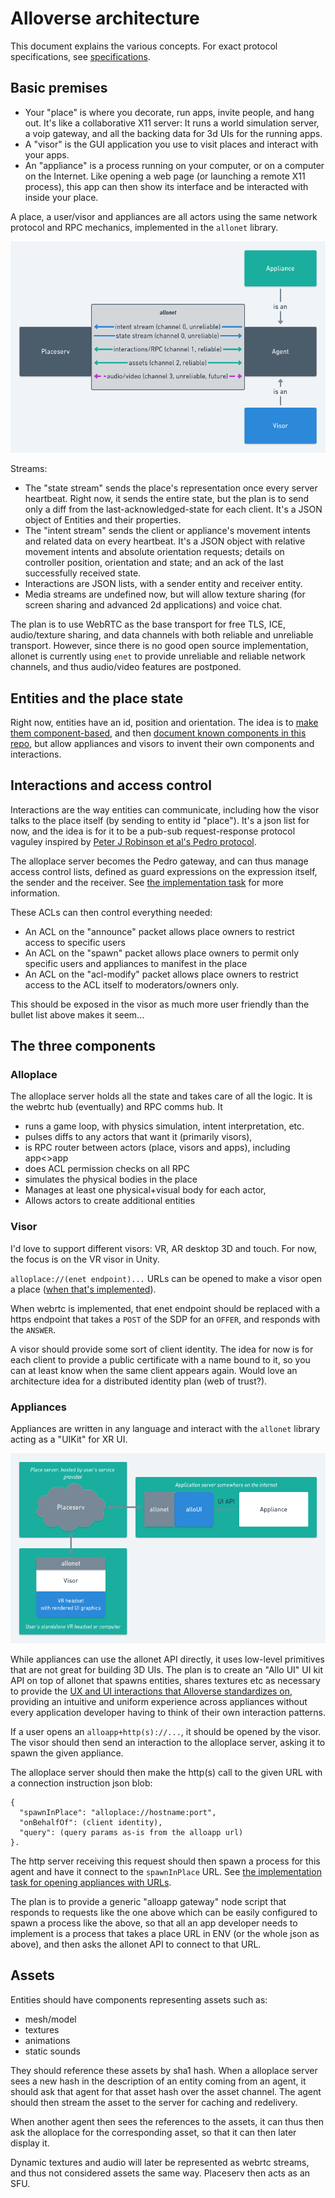 # Alloverse architecture

This document explains the various concepts. For exact protocol specifications,
see [specifications](../specifications).

## Basic premises

* Your "place" is where you decorate, run apps, invite people, and
  hang out. It's like a collaborative X11 server: It runs a world simulation
  server, a voip gateway, and all the backing data for 3d UIs for
  the running apps.
* A "visor" is the GUI application you use to visit places and interact
  with your apps.
* An "appliance" is a process running on your computer, or on a computer
  on the Internet. Like opening a web page (or launching a remote X11
  process), this app can then show its interface and be interacted with
  inside your place. 


A place, a user/visor and appliances are all actors using the same network
protocol and RPC mechanics, implemented in the `allonet` library.

![allonet](allonet.png)

Streams:

* The "state stream" sends the place's representation once every
  server heartbeat. Right now, it sends the entire state, but the plan is
  to send only a diff from the last-acknowledged-state for each client. It's
  a JSON object of Entities and their properties.
* The "intent stream" sends the client or appliance's movement intents and
  related data on every heartbeat. It's a JSON object with relative movement
  intents and absolute orientation requests; details on controller position,
  orientation and state; and an ack of the last successfully received state.
* Interactions are JSON lists, with a sender entity and receiver entity.
* Media streams are undefined now, but will allow texture sharing (for screen
  sharing and advanced 2d applications) and voice chat.

The plan is to use WebRTC as the base transport for free TLS, ICE,
audio/texture sharing, and data channels with both reliable and unreliable
transport. However, since there is no good open source implementation,
allonet is currently using `enet` to provide unreliable and reliable network
channels, and thus audio/video features are postponed.

## Entities and the place state

Right now, entities have an id, position and orientation. The idea is to 
[make them component-based](https://github.com/alloverse/allonet/issues/4),
and then [document known components in this repo](../specifications), but allow
appliances and visors to invent their own components and interactions.

## Interactions and access control

Interactions are the way entities can communicate, including how the visor
talks to the place itself (by sending to entity id "place").
It's a json list for now, and the idea is for it to be a pub-sub
request-response protocol vaguley inspired by [Peter J Robinson et al's
Pedro protocol](http://www.doc.ic.ac.uk/~klc/pedro.pdf).

The alloplace server becomes the Pedro gateway, and can thus manage access control lists,
defined as guard expressions on the expression itself, the sender and the receiver.
See [the implementation task](https://github.com/alloverse/alloplace/issues/2)
for more information.

These ACLs can then control everything needed:

* An ACL on the "announce" packet allows place owners to restrict access to
  specific users
* An ACL on the "spawn" packet allows place owners to permit only specific
  users and appliances to manifest in the place
* An ACL on the "acl-modify" packet allows place owners to restrict access
  to the ACL itself to moderators/owners only.

This should be exposed in the visor as much more user friendly than the
bullet list above makes it seem...

## The three components

### Alloplace

The alloplace server holds all the state and takes care of all the logic. It is the webrtc hub (eventually) and RPC comms hub. It

* runs a game loop, with physics simulation, intent interpretation, etc.
* pulses diffs to any actors that want it (primarily visors),
* is RPC router between actors (place, visors and apps), including app<>app
* does ACL permission checks on all RPC
* simulates the physical bodies in the place
* Manages at least one physical+visual body for each actor,
* Allows actors to create additional entities

### Visor

I'd love to support different visors: VR, AR desktop 3D and touch. For now,
the focus is on the VR visor in Unity.

`alloplace://(enet endpoint)...` URLs can be opened to make a visor
open a place ([when that's implemented](https://github.com/alloverse/allovisor/issues/1)).

When webrtc is implemented, that enet endpoint should be replaced with a https
endpoint that takes a `POST` of the SDP for an `OFFER`, and responds with the `ANSWER`.

A visor should provide some sort of client identity. The idea for now is for
each client to provide a public certificate with a name bound to it, so you
can at least know when the same client appears again. Would love an architecture
idea for a distributed identity plan (web of trust?).

### Appliances

Appliances are written in any language and interact with the `allonet` library
acting as a "UIKit" for XR UI.

![alloui](alloui.png)

While appliances can use the allonet API directly, it uses low-level primitives
that are not great for building 3D UIs. The plan is to create an "Allo UI" UI kit
API on top of allonet that spawns entities, shares textures etc as necessary
to provide the [UX and UI interactions that Alloverse standardizes on](../ux),
providing an intuitive and uniform experience across appliances without every
application developer having to think of their own interaction patterns.

If a user opens an `alloapp+http(s)://...`, it should be opened by the visor.
The visor should then send an interaction to the alloplace server, asking it
to spawn the given appliance.

The alloplace server should then make the http(s) call to the given URL with a
connection instruction json blob:

    { 
      "spawnInPlace": "alloplace://hostname:port",
      "onBehalfOf": (client identity),
      "query": (query params as-is from the alloapp url) 
    }.

The http server receiving this request should then spawn a process for this
agent and have it connect to the `spawnInPlace` URL. See [the implementation
task for opening appliances with 
URLs](https://github.com/alloverse/alloplace/issues/8).

The plan is to provide a generic "alloapp gateway" node script that responds to
requests like the one above which can be easily configured to spawn a process
like the above, so that all an app developer needs to implement is a process that
takes a place URL in ENV (or the whole json as above), and then asks the allonet
API to connect to that URL.

## Assets

Entities should have components representing assets such as:

* mesh/model
* textures
* animations
* static sounds

They should reference these assets by sha1 hash. When a alloplace server sees a new
hash in the description of an entity coming from an agent, it should ask that
agent for that asset hash over the asset channel. The agent should then stream
the asset to the server for caching and redelivery.

When another agent then sees the references to the assets, it can thus then
ask the alloplace for the corresponding asset, so that it can then later display
it.

Dynamic textures and audio will later be represented as webrtc streams, and thus
not considered assets the same way. Placeserv then acts as an SFU.
